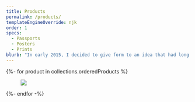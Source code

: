 ```yaml
---
title: Products
permalink: /products/
templateEngineOverride: njk
order: 1
specs:
  - Passports
  - Posters
  - Prints
blurb: "In early 2015, I decided to give form to an idea that had long been simmering: a 'periodic table' of New Hampshire's 4000-foot mountains. It was intended to be a gift for one or two hiking friends. Three years and as many print runs later, I'm still humbled by the positive reception. Buoyed by others' passion for the White Mountains, I continue to dream up products that abide by one simple principle: make things I would've enjoyed as a young hiker."
---
```


<div class="page-section page-section--compact-top">
  <div class="container-fluid container-fluid--maxwidth">
    <div class="row justify-content-center">
    {%- for product in collections.orderedProducts %}
    <div class="col-md-4 showcase">
      <figure class="showcase__img">
        <a href="{{ product.url | url }}" class="showcase__link">
          <img src="/images/products/{{ product.fileSlug }}/{{ product.fileSlug }}-hero.jpg" class="img-fluid">
        </a>
      </figure>
    </div>
    {%- endfor -%}
    </div>
  </div>
</div>
